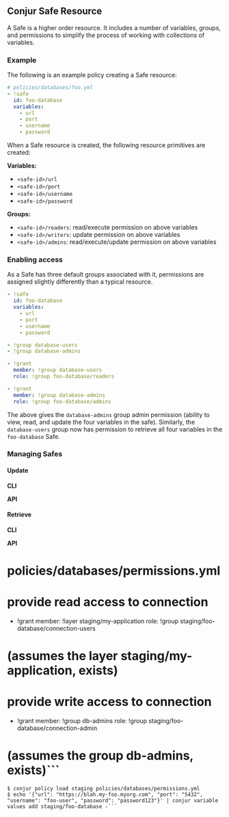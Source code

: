 ## Conjur Safe Resource

A Safe is a higher order resource. It includes a number of variables, groups, and permissions to simplify the process of working with collections of variables.


### Example
The following is an example policy creating a Safe resource:
```yml
# policies/databases/foo.yml
- !safe
  id: foo-database
  variables:
    - url
    - port
    - username
    - password
```
When a Safe resource is created, the following resource primitives are created:

**Variables:**
- `<safe-id>/url`
- `<safe-id>/port`
- `<safe-id>/username`
- `<safe-id>/password`

**Groups:**
- `<safe-id>/readers`: read/execute permission on above variables
- `<safe-id>/writers`: update permission on above variables
- `<safe-id>/admins`: read/execute/update permission on above variables

### Enabling access
As a Safe has three default groups associated with it, permissions are assigned slightly differently than a typical resource.

```yml
- !safe
  id: foo-database
  variables:
    - url
    - port
    - username
    - password

- !group database-users
- !group database-admins

- !grant
  member: !group database-users
  role: !group foo-database/readers

- !grant
  member: !group database-admins
  role: !group foo-database/admins
```

The above gives the `database-admins` group admin permission (ability to view, read, and update the four variables in the safe).  Similarly, the `database-users` group now has permission to retrieve all four variables in the `foo-database` Safe.

### Managing Safes

#### Update

**CLI**

**API**

#### Retrieve

**CLI**

**API**



# policies/databases/permissions.yml

# provide read access to connection
- !grant
  member: !layer staging/my-application
  role: !group staging/foo-database/connection-users

# (assumes the layer staging/my-application, exists)


# provide write access to connection
- !grant
  member: !group db-admins
  role: !group staging/foo-database/connection-admin

# (assumes the group db-admins, exists)```
```$ conjur policy load staging policies/databases/foo.yml
$ conjur policy load staging policies/databases/permissions.yml
$ echo '{"url": "https://blah.my-foo.myorg.com", "port": "5432", "username": "foo-user", "password": "password123"}' | conjur variable values add staging/foo-database -```
